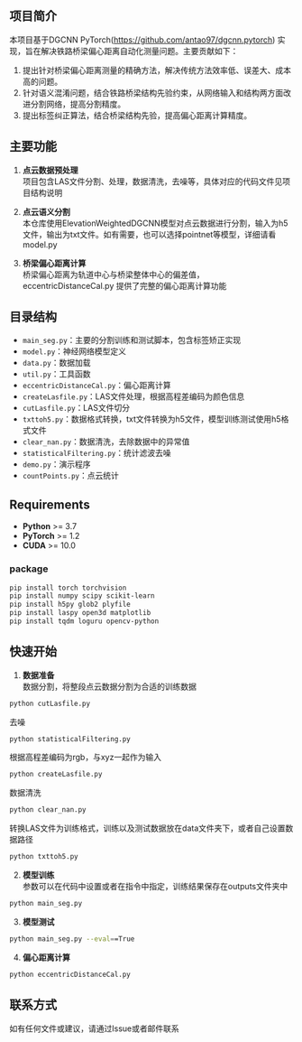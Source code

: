 ## 项目简介
本项目基于DGCNN PyTorch(https://github.com/antao97/dgcnn.pytorch) 实现，旨在解决铁路桥梁偏心距离自动化测量问题。主要贡献如下：
1. 提出针对桥梁偏心距离测量的精确方法，解决传统方法效率低、误差大、成本高的问题。
2. 针对语义混淆问题，结合铁路桥梁结构先验约束，从网络输入和结构两方面改进分割网络，提高分割精度。
3. 提出标签纠正算法，结合桥梁结构先验，提高偏心距离计算精度。

## 主要功能
1. **点云数据预处理**  
    项目包含LAS文件分割、处理，数据清洗，去噪等，具体对应的代码文件见项目结构说明

2. **点云语义分割**  
    本仓库使用ElevationWeightedDGCNN模型对点云数据进行分割，输入为h5文件，输出为txt文件。如有需要，也可以选择pointnet等模型，详细请看model.py

3. **桥梁偏心距离计算**  
    桥梁偏心距离为轨道中心与桥梁整体中心的偏差值，eccentricDistanceCal.py 提供了完整的偏心距离计算功能

## 目录结构
- `main_seg.py`：主要的分割训练和测试脚本，包含标签矫正实现
- `model.py`：神经网络模型定义
- `data.py`：数据加载
- `util.py`：工具函数
- `eccentricDistanceCal.py`：偏心距离计算
- `createLasfile.py`：LAS文件处理，根据高程差编码为颜色信息
- `cutLasfile.py`：LAS文件切分
- `txttoh5.py`：数据格式转换，txt文件转换为h5文件，模型训练测试使用h5格式文件
- `clear_nan.py`：数据清洗，去除数据中的异常值
- `statisticalFiltering.py`：统计滤波去噪
- `demo.py`：演示程序
- `countPoints.py`：点云统计

## Requirements
- **Python** >= 3.7
- **PyTorch** >= 1.2
- **CUDA** >= 10.0
### package
```bash
pip install torch torchvision
pip install numpy scipy scikit-learn
pip install h5py glob2 plyfile
pip install laspy open3d matplotlib
pip install tqdm loguru opencv-python
```  

## 快速开始
1. **数据准备**  
    数据分割，将整段点云数据分割为合适的训练数据
```bash 
python cutLasfile.py  
```  
去噪  
```bash  
python statisticalFiltering.py
```  
 根据高程差编码为rgb，与xyz一起作为输入
```bash  
python createLasfile.py
```  
 数据清洗
```bash  
python clear_nan.py
```  
 转换LAS文件为训练格式，训练以及测试数据放在data文件夹下，或者自己设置数据路径
```bash  
python txttoh5.py
```  

2. **模型训练**  
    参数可以在代码中设置或者在指令中指定，训练结果保存在outputs文件夹中
```bash 
python main_seg.py
```  

3. **模型测试**  
```bash 
python main_seg.py --eval==True
```  

4. **偏心距离计算**    
```bash 
python eccentricDistanceCal.py
```  

## 联系方式  

如有任何文件或建议，请通过Issue或者邮件联系